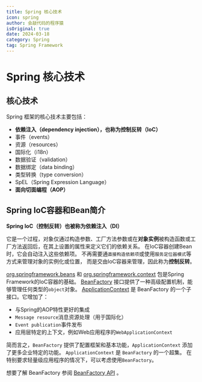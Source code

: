 ```yaml
---
title: Spring 核心技术
icon: spring
author: 会敲代码的程序猿
isOriginal: true
date: 2024-03-18
category: Spring
tag: Spring Framework
---
```


# Spring 核心技术

## 核心技术

Spring 框架的核心技术主要包括：

* **依赖注入（dependency injection），也称为控制反转（IoC）**
* 事件（events）
* 资源（resources）
* 国际化（i18n）
* 数据验证（validation）
* 数据绑定（data binding）
* 类型转换（type conversion）
* SpEL（Spring Expression Language）
* **面向切面编程（AOP）**

## Spring IoC容器和Bean简介

**Spring IoC（控制反转）也被称为依赖注入（DI）**

它是一个过程，对象仅通过构造参数、工厂方法参数或在**对象实例**被构造函数或工厂方法返回后，在其上设置的属性来定义它们的依赖关系。
在IoC容器创建Bean时，它会自动注入这些依赖项。 不再需要通`直接构造依赖项`或使用`服务定位器模式`等方式来管理对象的实例化或位置，
而是交由IoC容器来管理，因此称为**控制反转**。

[org.springframework.beans](https://docs.spring.io/spring-framework/docs/6.1.5/javadoc-api/org/springframework/beans/factory/BeanFactory.html)
和 [org.springframework.context](https://docs.spring.io/spring-framework/docs/6.1.5/javadoc-api/org/springframework/context/ApplicationContext.html)
包是Spring Framework的IoC容器的基础。
[BeanFactory](https://docs.spring.io/spring-framework/docs/6.1.5/javadoc-api/org/springframework/beans/factory/BeanFactory.html)
接口提供了一种高级配置机制，能够管理任何类型的`object`对象。
[ApplicationContext](https://docs.spring.io/spring-framework/docs/6.1.5/javadoc-api/org/springframework/context/ApplicationContext.html)
是 BeanFactory 的一个子接口。它增加了：

* 与Spring的AOP特性更好的集成
* `Message resource`消息资源处理（用于国际化）
* `Event publication`事件发布
* 应用层特定的上下文，例如Web应用程序的`WebApplicationContext`

简而言之，`BeanFactory` 提供了配置框架和基本功能，`ApplicationContext` 添加了更多企业特定的功能。
`ApplicationContext` 是 `BeanFactory` 的一个超集。 在特别要求轻量级应用程序的情况下，可以考虑使用`BeanFactory`。

想要了解 BeanFactory
参阅 [BeanFactory API](https://docs.spring.io/spring-framework/reference/core/beans/beanfactory.html) 。
